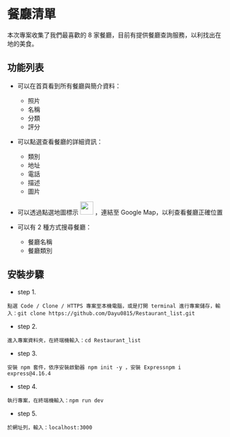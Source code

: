 # 餐廳清單

本次專案收集了我們最喜歡的 8 家餐廳，目前有提供餐廳查詢服務，以利找出在地的美食。

## 功能列表

* 可以在首頁看到所有餐廳與簡介資料：

  * 照片
  * 名稱
  * 分類
  * 評分

* 可以點選查看餐廳的詳細資訊：

  * 類別
  * 地址
  * 電話
  * 描述
  * 圖片

* 可以透過點選地圖標示 <img src="https://upload.wikimedia.org/wikipedia/commons/9/91/Font_Awesome_5_solid_map-marked-alt.svg" width="30" height="30"> ，連結至 Google Map，以利查看餐廳正確位置

* 可以有 2 種方式搜尋餐廳：
  * 餐廳名稱
  * 餐廳類別
 
## 安裝步驟
* step 1.
```
點選 Code / Clone / HTTPS 專案至本機電腦，或是打開 terminal 進行專案儲存，輸入：git clone https://github.com/Dayu0815/Restaurant_list.git
```
* step 2. 
```
進入專案資料夾，在終端機輸入：cd Restaurant_list
```
* step 3.
```
安裝 npm 套件，依序安裝啟動器 npm init -y ，安裝 Expressnpm i express@4.16.4
```
* step 4. 
```
執行專案，在終端機輸入：npm run dev
```
* step 5.
```
於網址列，輸入：localhost:3000
```
